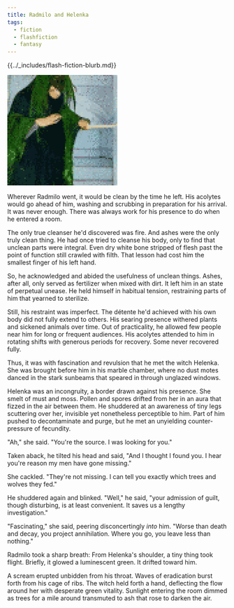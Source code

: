 ```yaml
---
title: Radmilo and Helenka
tags:
  - fiction
  - flashfiction
  - fantasy
---
```


{{../_includes/flash-fiction-blurb.md}}

<!--more-->

<img src="./cover.png" class="fullwidth" />

Wherever Radmilo went, it would be clean by the time he left. His acolytes would go ahead of him, washing and scrubbing in preparation for his arrival. It was never enough. There was always work for his presence to do when he entered a room.

The only true cleanser he'd discovered was fire. And ashes were the only truly clean thing. He had once tried to cleanse his body, only to find that unclean parts were integral. Even dry white bone stripped of flesh past the point of function still crawled with filth. That lesson had cost him the smallest finger of his left hand.

So, he acknowledged and abided the usefulness of unclean things. Ashes, after all, only served as fertilizer when mixed with dirt. It left him in an state of perpetual unease. He held himself in habitual tension, restraining parts of him that yearned to sterilize.

Still, his restraint was imperfect. The détente he'd achieved with his own body did not fully extend to others. His searing presence withered plants and sickened animals over time. Out of practicality, he allowed few people near him for long or frequent audiences. His acolytes attended to him in rotating shifts with generous periods for recovery. Some never recovered fully.

Thus, it was with fascination and revulsion that he met the witch Helenka. She was brought before him in his marble chamber, where no dust motes danced in the stark sunbeams that speared in through unglazed windows.

Helenka was an incongruity, a border drawn against his presence. She smelt of must and moss. Pollen and spores drifted from her in an aura that fizzed in the air between them. He shuddered at an awareness of tiny legs scuttering over her, invisible yet nonetheless perceptible to him. Part of him pushed to decontaminate and purge, but he met an unyielding counter-pressure of fecundity.

"Ah," she said. "You're the source. I was looking for you."

Taken aback, he tilted his head and said, "And I thought I found you. I hear you're reason my men have gone missing."

She cackled. "They're not missing. I can tell you exactly which trees and wolves they fed."

He shuddered again and blinked. "Well," he said, "your admission of guilt, though disturbing, is at least convenient. It saves us a lengthy investigation."

"Fascinating," she said, peering disconcertingly *into* him. "Worse than death and decay, you project annihilation. Where you go, you leave less than nothing."

Radmilo took a sharp breath: From Helenka's shoulder, a tiny thing took flight. Briefly, it glowed a luminescent green. It drifted toward him.

A scream erupted unbidden from his throat. Waves of eradication burst forth from his cage of ribs. The witch held forth a hand, deflecting the flow around her with desperate green vitality. Sunlight entering the room dimmed as trees for a mile around transmuted to ash that rose to darken the air.

